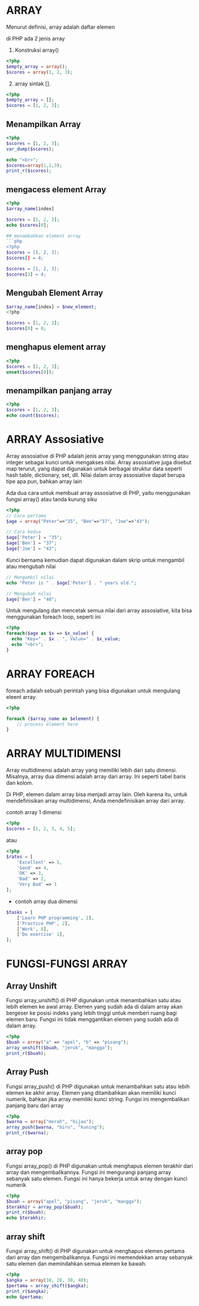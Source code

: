 # ARRAY
Menurut definisi, array adalah daftar elemen

di PHP ada 2 jenis array

1. Konstruksi array()
```php
<?php
$empty_array = array();
$scores = array(1, 2, 3);
```

2. array sintak [].
```php
<?php
$empty_array = [];
$scores = [1, 2, 3];
```

## Menampilkan Array
```php
<?php
$scores = [1, 2, 3];
var_dump($scores);

echo "<br>";
$scores=array(1,2,3);
print_r($scores);
```

## mengacess element Array 
```php
<?php
$array_name[index]

$scores = [1, 2, 3];
echo $scores[0];

## menambahkan element array
```php
<?php
$scores = [1, 2, 3];
$scores[] = 4;

$scores = [1, 2, 3];
$scores[3] = 4;
```
## Mengubah Element Array
```php
$array_name[index] = $new_element;
<?php

$scores = [1, 2, 3];
$scores[0] = 0;
```

## menghapus element array
```php
<?php
$scores = [1, 2, 3];
unset($scores[0]);
```

## menampilkan panjang array
```php
<?php
$scores = [1, 2, 3];
echo count($scores);
```

# ARRAY Assosiative
Array assosiative di PHP adalah jenis array yang menggunakan string atau integer sebagai kunci untuk mengakses nilai. Array assosiative juga disebut map terurut, yang dapat digunakan untuk berbagai struktur data seperti hash table, dictionary, set, dll. Nilai dalam array assosiative dapat berupa tipe apa pun, bahkan array lain

Ada dua cara untuk membuat array assosiative di PHP, yaitu menggunakan fungsi array() atau tanda kurung siku

```php
<?php
// Cara pertama
$age = array("Peter"=>"35", "Ben"=>"37", "Joe"=>"43");

// Cara kedua
$age['Peter'] = "35";
$age['Ben'] = "37";
$age['Joe'] = "43";
```
Kunci bernama kemudian dapat digunakan dalam skrip untuk mengambil atau mengubah nilai
```php
// Mengambil nilai
echo "Peter is " . $age['Peter'] . " years old.";

// Mengubah nilai
$age['Ben'] = "40";
```
Untuk mengulang dan mencetak semua nilai dari array assosiative, kita bisa menggunakan foreach loop, seperti ini

```php
<?php
foreach($age as $x => $x_value) {
  echo "Key=" . $x . ", Value=" . $x_value;
  echo "<br>";
}
```

# ARRAY FOREACH
foreach adalah sebuah perintah yang bisa digunakan untuk mengulang eleent array.
```php
<?php

foreach ($array_name as $element) {
    // process element here
}
```

# ARRAY MULTIDIMENSI
Array multidimensi adalah array yang memiliki lebih dari satu dimensi. Misalnya, array dua dimensi adalah array dari array. Ini seperti tabel baris dan kolom.

Di PHP, elemen dalam array bisa menjadi array lain. Oleh karena itu, untuk mendefinisikan array multidimensi, Anda mendefinisikan array dari array.

contoh array 1 dimensi
```php
<?php
$scores = [1, 2, 3, 4, 5];
```
atau 
```php
<?php
$rates = [
	'Excellent' => 5,
	'Good' => 4,
	'OK' => 3,
	'Bad' => 2,
	'Very Bad' => 1
];
```

- contoh array dua dimensi
```php
$tasks = [
    ['Learn PHP programming', 2],
    ['Practice PHP', 2],
    ['Work', 8],
    ['Do exercise' 1],
];
```

# FUNGSI-FUNGSI ARRAY
## Array Unshift
Fungsi array_unshift() di PHP digunakan untuk menambahkan satu atau lebih elemen ke awal array. Elemen yang sudah ada di dalam array akan bergeser ke posisi indeks yang lebih tinggi untuk memberi ruang bagi elemen baru. Fungsi ini tidak menggantikan elemen yang sudah ada di dalam array.
```php
<?php
$buah = array("a" => "apel", "b" => "pisang");
array_unshift($buah, "jeruk", "mangga");
print_r($buah);
```
## Array Push
Fungsi array_push() di PHP digunakan untuk menambahkan satu atau lebih elemen ke akhir array. Elemen yang ditambahkan akan memiliki kunci numerik, bahkan jika array memiliki kunci string. Fungsi ini mengembalikan panjang baru dari array
```php
<?php
$warna = array("merah", "hijau");
array_push($warna, "biru", "kuning");
print_r($warna);
```

## array pop
Fungsi array_pop() di PHP digunakan untuk menghapus elemen terakhir dari array dan mengembalikannya. Fungsi ini mengurangi panjang array sebanyak satu elemen. Fungsi ini hanya bekerja untuk array dengan kunci numerik
```php
<?php
$buah = array("apel", "pisang", "jeruk", "mangga");
$terakhir = array_pop($buah);
print_r($buah);
echo $terakhir;
```
## array shift
Fungsi array_shift() di PHP digunakan untuk menghapus elemen pertama dari array dan mengembalikannya. Fungsi ini memendekkan array sebanyak satu elemen dan memindahkan semua elemen ke bawah.
```php
<?php
$angka = array(10, 20, 30, 40);
$pertama = array_shift($angka);
print_r($angka);
echo $pertama;
```